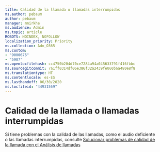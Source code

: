 ```yaml
---
title: Calidad de la llamada o llamadas interrumpidas
ms.author: pebaum
author: pebaum
manager: mnirkhe
ms.audience: Admin
ms.topic: article
ROBOTS: NOINDEX, NOFOLLOW
localization_priority: Priority
ms.collection: Adm_O365
ms.custom:
- "9000675"
- "5987"
ms.openlocfilehash: cc4750b204d70ce7284a94a045633791f416fbbc
ms.sourcegitcommit: 7a1ff0314df06e386f32a2439fe060baa480e8f8
ms.translationtype: HT
ms.contentlocale: es-ES
ms.lasthandoff: 06/30/2020
ms.locfileid: "44931569"
---
```

# <a name="call-quality-or-dropped-calls"></a>Calidad de la llamada o llamadas interrumpidas

Si tiene problemas con la calidad de las llamadas, como el audio deficiente o las llamadas interrumpidas, consulte [Solucionar problemas de calidad de la llamada con el Análisis de llamadas](https://docs.microsoft.com/microsoftteams/use-call-analytics-to-troubleshoot-poor-call-quality#troubleshoot-call-quality-problems-using-call-analytics)